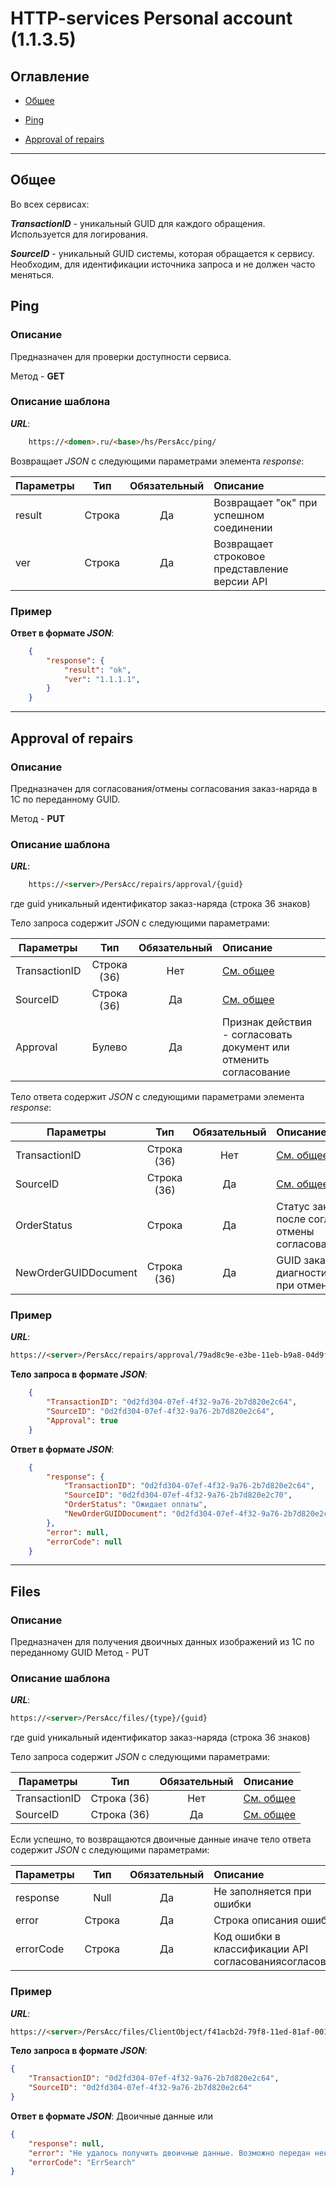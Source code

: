 # HTTP-services Personal аccount (1.1.3.5)

## Оглавление
- [Общее](#общее)

- [Ping](#ping)

- [Approval of repairs](#approval-of-repairs)

***

## Общее

Во всех сервисах:

**_TransactionID_** - уникальный GUID для каждого обращения. Используется для логирования.

**_SourceID_** - уникальный GUID системы, которая обращается к сервису. Необходим, для идентификации источника запроса и не должен часто меняться.


## Ping
### Описание
Предназначен для проверки доступности сервиса.

Метод - **GET**

### Описание шаблона
**_URL_**: 
```html
    https://<domen>.ru/<base>/hs/PersAcc/ping/
```
Возвращает _JSON_ с следующими параметрами элемента _response_:

| Параметры                |    Тип                  | Обязательный | Описание                         |
| ------------------------ | :---------------------: | :----------: | :------------------------------- |
| result                   |    Строка               | Да           | Возвращает "ок" при успешном соединении
| ver                      |    Строка               | Да           | Возвращает строковое представление версии API


### Пример

**Ответ в формате _JSON_**: 
```json
    {
        "response": {
            "result": "ok",
            "ver": "1.1.1.1",
        }
    }
```

***

## Approval of repairs
### Описание
Предназначен для согласования/отмены согласования заказ-наряда в 1С по переданному GUID.

Метод - **PUT**

### Описание шаблона
**_URL_**: 
```html
    https://<server>/PersAcc/repairs/approval/{guid}
```
где guid уникальный идентификатор заказ-наряда (строка 36 знаков)

Тело запроса содержит _JSON_ с следующими параметрами:

| Параметры                |    Тип                  | Обязательный | Описание                         |
| ------------------------ | :---------------------: | :----------: | :------------------------------- |
| TransactionID            |    Строка (36)          | Нет          | [См. общее](#общее)
| SourceID                 |    Строка (36)          | Да           | [См. общее](#общее)
| Approval                 |    Булево               | Да           | Признак действия - согласовать документ или отменить согласование


Тело ответа содержит _JSON_ с следующими параметрами элемента _response_:

| Параметры                |    Тип                  | Обязательный | Описание                         |
| ------------------------ | :---------------------: | :----------: | :------------------------------- |
| TransactionID            |    Строка (36)          | Нет          | [См. общее](#общее)
| SourceID                 |    Строка (36)          | Да           | [См. общее](#общее)
| OrderStatus              |    Строка               | Да           | Статус заказ-наряда после согласования или отмены согласованиясогласование
| NewOrderGUIDDocument     |    Строка (36)          | Да           | GUID заказ наряда на диагностику (создается при отмене согласования)


### Пример

**_URL_**: 
```html
https://<server>/PersAcc/repairs/approval/79ad8c9e-e3be-11eb-b9a8-04d9f5ae0304  
```

**Тело запроса в формате _JSON_**:
```json
    {
        "TransactionID": "0d2fd304-07ef-4f32-9a76-2b7d820e2c64",
        "SourceID": "0d2fd304-07ef-4f32-9a76-2b7d820e2c64",
        "Approval": true
    }
```

**Ответ в формате _JSON_**: 
```json
    {
        "response": {
            "TransactionID": "0d2fd304-07ef-4f32-9a76-2b7d820e2c64",
            "SourceID": "0d2fd304-07ef-4f32-9a76-2b7d820e2c70",
            "OrderStatus": "Ожидает оплаты",
            "NewOrderGUIDDocument": "0d2fd304-07ef-4f32-9a76-2b7d820e2c80"
        },
        "error": null,
        "errorCode": null
    }
```

***

## Files
### Описание
Предназначен для получения двоичных данных изображений из 1С по переданному GUID
Метод - PUT

### Описание шаблона
**_URL_**: 
```html
https://<server>/PersAcc/files/{type}/{guid}
```
где guid уникальный идентификатор заказ-наряда (строка 36 знаков)

Тело запроса содержит _JSON_ с следующими параметрами:

| Параметры                |    Тип                  | Обязательный | Описание                         |
| ------------------------ | :---------------------: | :----------: | :------------------------------- |
| TransactionID            |    Строка (36)          | Нет          | [См. общее](#общее)
| SourceID                 |    Строка (36)          | Да           | [См. общее](#общее)

Если успешно, то возвращаются двоичные данные иначе тело ответа содержит _JSON_ с следующими параметрами:

| Параметры                |    Тип                  | Обязательный | Описание                         |
| ------------------------ | :---------------------: | :----------: | :------------------------------- |
| response                 |    Null                 | Да           | Не заполняется при ошибки
| error                    |    Строка               | Да           | Строка описания ошибки
| errorCode                |    Строка               | Да           | Код ошибки в классификации API согласованиясогласование


### Пример

**_URL_**: 
```html
https://<server>/PersAcc/files/ClientObject/f41acb2d-79f8-11ed-81af-00155df43007 
```

**Тело запроса в формате _JSON_**:
```json
{
    "TransactionID": "0d2fd304-07ef-4f32-9a76-2b7d820e2c64",
    "SourceID": "0d2fd304-07ef-4f32-9a76-2b7d820e2c64"
}
```

**Ответ в формате _JSON_**: 
Двоичные данные или
```json
{
    "response": null,
    "error": "Не удалось получить двоичные данные. Возможно передан некорректный идентификатор (guid)",
    "errorCode": "ErrSearch"
}
```
